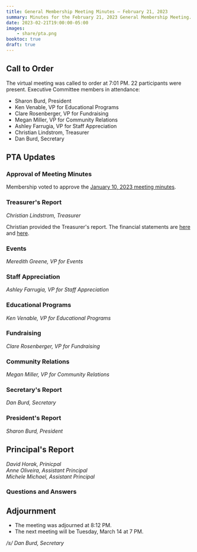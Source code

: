 ```yaml
---
title: General Membership Meeting Minutes — February 21, 2023
summary: Minutes for the February 21, 2023 General Membership Meeting.
date: 2023-02-21T19:00:00-05:00
images:
    - share/pta.png
booktoc: true
draft: true
---
```


## Call to Order

The virtual meeting was called to order at 7:01 PM. 22 participants were present. Executive Committee members in attendance:
- Sharon Burd, President
- Ken Venable, VP for Educational Programs
- Clare Rosenberger, VP for Fundraising
- Megan Miller, VP for Community Relations
- Ashley Farrugia, VP for Staff Appreciation
- Christian Lindstrom, Treasurer
- Dan Burd, Secretary

## PTA Updates

### Approval of Meeting Minutes

Membership voted to approve the [January 10, 2023 meeting minutes](../2023-01-10).

### Treasurer's Report
*Christian Lindstrom, Treasurer*

Christian provided the Treasurer's report. The financial statements are [here](/presentations/2023-02-21_1.pdf) and [here](/presentations/2023-02-21_2.pdf).

### Events
*Meredith Greene, VP for Events*

### Staff Appreciation
*Ashley Farrugia, VP for Staff Appreciation*

### Educational Programs
*Ken Venable, VP for Educational Programs*

### Fundraising
*Clare Rosenberger, VP for Fundraising*

### Community Relations
*Megan Miller, VP for Community Relations*

### Secretary's Report
*Dan Burd, Secretary*

### President's Report
*Sharon Burd, President*

## Principal's Report
*David Horak, Prinicpal*  
*Anne Oliveira, Assistant Principal*  
*Michele Michael, Assistant Principal*

### Questions and Answers

## Adjournment

- The meeting was adjourned at 8:12 PM.
- The next meeting will be Tuesday, March 14 at 7 PM.

*/s/ Dan Burd, Secretary*